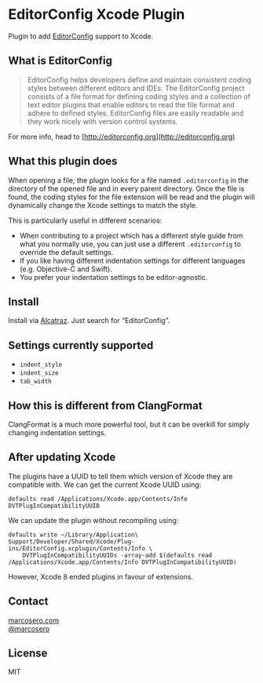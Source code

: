 # EditorConfig Xcode Plugin

Plugin to add [EditorConfig](http://editorconfig.org) support to Xcode.

## What is EditorConfig

> EditorConfig helps developers define and maintain consistent coding styles between different editors and IDEs. The EditorConfig project consists of a file format for defining coding styles and a collection of text editor plugins that enable editors to read the file format and adhere to defined styles. EditorConfig files are easily readable and they work nicely with version control systems.

For more info, head to [http://editorconfig.org](http://editorconfig.org)

## What this plugin does
When opening a file, the plugin looks for a file named `.editorconfig` in the directory of the opened file and in every parent directory.
Once the file is found, the coding styles for the file extension will be read and the plugin will dynamically change the Xcode settings to match the style.

This is particularly useful in different scenarios:

- When contributing to a project which has a different style guide from what you normally use, you can just use a different `.editorconfig` to override the default settings.
- If you like having different indentation settings for different languages (e.g. Objective-C and Swift).
- You prefer your indentation settings to be editor-agnostic.

## Install
Install via [Alcatraz](http://alcatraz.io). Just search for “EditorConfig”.

## Settings currently supported
- `indent_style`
- `indent_size`
- `tab_width`

## How this is different from ClangFormat
ClangFormat is a much more powerful tool, but it can be overkill for simply changing indentation settings.


## After updating Xcode

The plugins have a UUID to tell them which version of Xcode they are compatible with. We can get
the current Xcode UUID using:

    defaults read /Applications/Xcode.app/Contents/Info DVTPlugInCompatibilityUUID

We can update the plugin without recompiling using:

    defaults write ~/Library/Application\ Support/Developer/Shared/Xcode/Plug-ins/EditorConfig.xcplugin/Contents/Info \
        DVTPlugInCompatibilityUUIDs -array-add $(defaults read /Applications/Xcode.app/Contents/Info DVTPlugInCompatibilityUUID)

However, Xcode 8 ended plugins in favour of extensions.

## Contact
[marcosero.com](http://www.marcosero.com)  
[@marcosero](http://twitter.com/marcosero)

## License
MIT